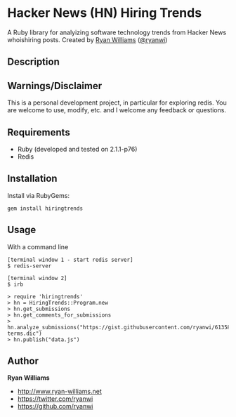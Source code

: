 # Hacker News (HN) Hiring Trends

A Ruby library for analyizing software technology trends from Hacker News whoishiring posts.
Created by <a href="http://www.ryan-williams.net">Ryan Williams</a>
(<a href="https://twitter.com/ryanwi">@ryanwi</a>)

## Description

## Warnings/Disclaimer

This is a personal development project, in particular for exploring redis.  You are welcome to use, modify, etc. and I welcome any feedback or questions.

## Requirements

  * Ruby (developed and tested on 2.1.1-p76)
  * Redis

## Installation

Install via RubyGems:

    gem install hiringtrends

## Usage

With a command line

    [terminal window 1 - start redis server]
    $ redis-server

    [terminal window 2]
    $ irb

    > require 'hiringtrends'
    > hn = HiringTrends::Program.new
    > hn.get_submissions
    > hn.get_comments_for_submissions
    > hn.analyze_submissions("https://gist.githubusercontent.com/ryanwi/6135845/raw/397d2924c9156b11877a56bc46d61703ce0ed4da/software-terms.dic")
    > hn.publish("data.js")


## Author

**Ryan Williams**

- <http://www.ryan-williams.net>
- <https://twitter.com/ryanwi>
- <https://github.com/ryanwi>
